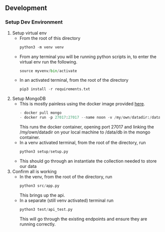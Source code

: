 ## Development

### Setup Dev Environment
1. Setup virtual env
    - From the root of this directory
        ```py
        python3 -m venv venv
        ```
    - From any terminal you will be running python scripts in, to enter the virtual env run the following. 
        ```py
        source myvenv/bin/activate
        ```
    - In an activated terminal, from the root of the directory
        ```py
        pip3 install -r requirements.txt
        ```
2. Setup MongoDB
    - This is mostly painless using the docker image provided [here](https://hub.docker.com/_/mongo/). 
        ```py
        - docker pull mongo 
        - docker run -p 27017:27017 --name noon -v /my/own/datadir:/data/db -d mongo 
        ```
        This runs the docker container, opening port 27017 and linking the /my/own/datadir on your local machine to /data/db in the mongo container.
    - In a venv activated terminal, from the root of the directory, run
        ```py
        python3 setup/setup.py
        ```    
    - This should go through an instantiate the collection needed to store our data
3. Confirm all is working
    - In the venv, from the root of the directory, run
        ```py
        python3 src/app.py
        ```
        This brings up the api. 
    - In a separate  (still venv activated) terminal run
        ```py
        python3 test/api_test.py
        ```
        This will go through the existing endpoints and ensure they are running correctly.
